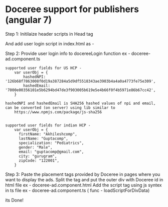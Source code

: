 Doceree support for publishers (angular 7)
===========================================

Step 1:
  Initilaize header scripts in Head tag
    <script src='https://dr15zo9o33078.cloudfront.net/script/render-header.js'></script>

  And add user login script in index.html as - 
    <script>
        var hcpContext;
        function docereeLogIn(userObj) {
            if (!hcpContext) {
                hcpContext = userObj;
                console.log(userObj);
                if (typeof setDocereeContext === 'function') {
                    setDocereeContext(hcpContext);
                }
            }
        };
        function docereeLogOut() {
            document.cookie = _docereeContext + '=; Max-Age=-99999999;';
        };
    </script>

Step 2: 
    Provide user login info to docereeLogin function
    ex - doceree-ad.component.ts

    supported user fields for US HCP -
        var userObj = {
            hashedNPI: '126b68f7863008f0d19a387284a5d9df5518343ae3903b4a4a0a4773fe75e309',
            hashedEmail: '7000e00356101e5b6294bd47de3f903005b619e5e4b66f0f4b5971e86b67cc42',
        }

    hashedNPI and hashedEmail is SHA256 hashed values of npi and email, can be converted (on server) using lib similar to 
        https://www.npmjs.com/package/js-sha256
        

    supported user fields for indian HCP -
        var userObj = {
          firstName: "Akhileshcomp", 
          lastName: "Guptacomp", 
          specialization: "Pediatrics", 
          gender: "Male",
          email: "guptacomp@gmail.com",
          city: "gurugram",
          zipCode: "122001", 
        }

Step 3: 
    Paste the placement tags provided by Doceree in pages where you want to display the ads.
        Split the tag and put the outer div with Doceree id in html file 
            ex - doceree-ad.component.html
        Add the script tag using js syntex in ts file
            ex - doceree-ad.component.ts ( func - loadScriptForDivData)


its Done!